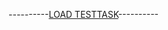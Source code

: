 ----------<a href="https://ruslanzinchenko.github.io/testtask" target="_blank">LOAD TESTTASK</a>----------
